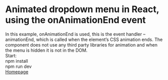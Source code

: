# Animated dropdown menu in React, using the onAnimationEnd event
In this example, onAnimationEnd is used, this is the event handler – animationEnd, which is called when the element’s CSS animation ends. The component does not use any third party libraries for animation and when the menu is hidden it is not in the DOM.\
Start:\
npm install\
npm run dev\
[Homepage](https://shedov.top/animated-dropdown-menu-in-react/)
